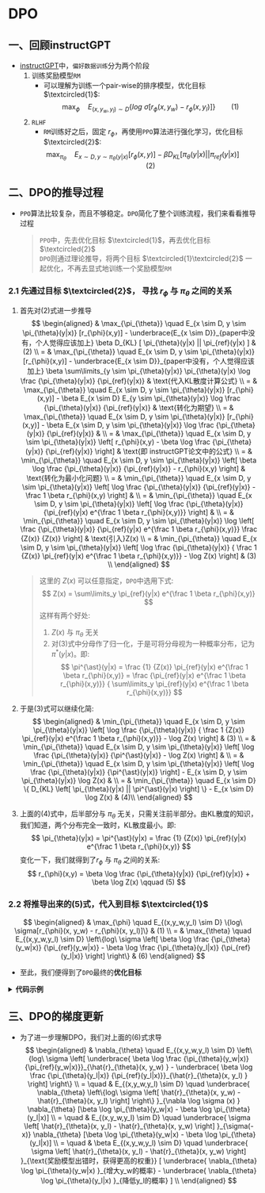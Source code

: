# DPO


## 一、回顾instructGPT

- [instructGPT](LLM/训练流程/instructGPT.md)中，`偏好数据训练`分为两个阶段
    1. 训练奖励模型`RM`
        - 可以理解为训练一个pair-wise的排序模型，优化目标 $\textcircled{1}$:
        $$
        \max_{\phi} \quad E_{(x,y_w,y_l) \sim D} \{log\ \sigma[r_{\phi}(x, y_w) - r_{\phi}(x, y_l)]\} \qquad (1)
        $$
    2. `RLHF`
        - `RM`训练好之后，固定 $r_{\phi}$，再使用`PPO`算法进行强化学习，优化目标 $\textcircled{2}$:
        $$
        \max_{\pi_{\theta}} \quad E_{x \sim D, y \sim \pi_{\theta}(y|x)} [r_{\phi}(x,y)] - \beta D_{KL} [ \pi_{\theta}(y|x) || \pi_{ref}(y|x) ] \qquad (2)
        $$

## 二、DPO的推导过程
- `PPO`算法比较复杂，而且不够稳定。`DPO`简化了整个训练流程，我们来看看推导过程
    > `PPO`中，先去优化目标 $\textcircled{1}$，再去优化目标 $\textcircled{2}$  
    > `DPO`则通过理论推导，将两个目标 $\textcircled{1}\textcircled{2}$ 一起优化，不再去显式地训练一个奖励模型`RM`
### 2.1 先通过目标 $\textcircled{2}$， 寻找 $r_{\phi}$ 与 $\pi_{\theta}$ 之间的关系
1. 首先对(2)式进一步推导
    $$
    \begin{aligned}
    & \max_{\pi_{\theta}} \quad E_{x \sim D, y \sim \pi_{\theta}(y|x)} [r_{\phi}(x,y)] - \underbrace{E_{x \sim D}}_{paper中没有，个人觉得应该加上} \beta D_{KL} [ \pi_{\theta}(y|x) || \pi_{ref}(y|x) ] & (2) \\
    = & \max_{\pi_{\theta}} \quad E_{x \sim D, y \sim \pi_{\theta}(y|x)} [r_{\phi}(x,y)] - \underbrace{E_{x \sim D}}_{paper中没有，个人觉得应该加上} \beta \sum\limits_{y \sim \pi_{\theta}(y|x)} \pi_{\theta}(y|x) \log \frac {\pi_{\theta}(y|x)} {\pi_{ref}(y|x)} & \text{代入KL散度计算公式} \\
    = & \max_{\pi_{\theta}} \quad E_{x \sim D, y \sim \pi_{\theta}(y|x)} [r_{\phi}(x,y)] - \beta E_{x \sim D} E_{y \sim \pi_{\theta}(y|x)} \log \frac {\pi_{\theta}(y|x)} {\pi_{ref}(y|x)} & \text{转化为期望} \\
    = & \max_{\pi_{\theta}} \quad E_{x \sim D, y \sim \pi_{\theta}(y|x)} [r_{\phi}(x,y)] - \beta E_{x \sim D, y \sim \pi_{\theta}(y|x)} \log \frac {\pi_{\theta}(y|x)} {\pi_{ref}(y|x)} & \\
    = & \max_{\pi_{\theta}} \quad E_{x \sim D, y \sim \pi_{\theta}(y|x)} \left[ r_{\phi}(x,y) - \beta \log \frac {\pi_{\theta}(y|x)} {\pi_{ref}(y|x)} \right]  & \text{即 instructGPT论文中的公式} \\
    = & \min_{\pi_{\theta}} \quad E_{x \sim D, y \sim \pi_{\theta}(y|x)} \left[ \beta \log \frac {\pi_{\theta}(y|x)} {\pi_{ref}(y|x)} - r_{\phi}(x,y) \right]  & \text{转化为最小化问题} \\
    = & \min_{\pi_{\theta}} \quad E_{x \sim D, y \sim \pi_{\theta}(y|x)} \left[ \log \frac {\pi_{\theta}(y|x)} {\pi_{ref}(y|x)} - \frac 1 \beta r_{\phi}(x,y) \right]  & \\
    = & \min_{\pi_{\theta}} \quad E_{x \sim D, y \sim \pi_{\theta}(y|x)} \left[ \log \frac {\pi_{\theta}(y|x)} {\pi_{ref}(y|x) e^{\frac 1 \beta r_{\phi}(x,y)}} \right]  & \\
    = & \min_{\pi_{\theta}} \quad E_{x \sim D, y \sim \pi_{\theta}(y|x)} \log \left[ \frac {\pi_{\theta}(y|x)} {\pi_{ref}(y|x) e^{\frac 1 \beta r_{\phi}(x,y)}} \frac {Z(x)} {Z(x)} \right]  & \text{引入}Z(x) \\
    = & \min_{\pi_{\theta}} \quad E_{x \sim D, y \sim \pi_{\theta}(y|x)} \left[ \log  \frac {\pi_{\theta}(y|x)} { \frac 1 {Z(x)} \pi_{ref}(y|x) e^{\frac 1 \beta r_{\phi}(x,y)}} - \log Z(x) \right]  & (3) \\
    \end{aligned}
    $$

    > 这里的 $Z(x)$ 可以任意指定，`DPO`中选用下式:
    $$
    Z(x) = \sum\limits_y \pi_{ref}(y|x) e^{\frac 1 \beta r_{\phi}(x,y)}
    $$
    > 这样有两个好处:
    >    1. $Z(x)$ 与 $\pi_{\theta}$ 无关
    >    2. 对(3)式中分母作了归一化，于是可将分母视为一种概率分布，记为 $\pi^{\ast}(y|x)$。即:
        $$
        \pi^{\ast}(y|x) = \frac {1} {Z(x)} \pi_{ref}(y|x) e^{\frac 1 \beta r_{\phi}(x,y)} = \frac {\pi_{ref}(y|x) e^{\frac 1 \beta r_{\phi}(x,y)}} { \sum\limits_y \pi_{ref}(y|x) e^{\frac 1 \beta r_{\phi}(x,y)}}
        $$

2. 于是(3)式可以继续化简:
    $$
    \begin{aligned}
    & \min_{\pi_{\theta}} \quad E_{x \sim D, y \sim \pi_{\theta}(y|x)} \left[ \log  \frac {\pi_{\theta}(y|x)} { \frac 1 {Z(x)} \pi_{ref}(y|x) e^{\frac 1 \beta r_{\phi}(x,y)}} - \log Z(x) \right]  & (3) \\
    = & \min_{\pi_{\theta}} \quad E_{x \sim D, y \sim \pi_{\theta}(y|x)} \left[ \log  \frac {\pi_{\theta}(y|x)} {\pi^{\ast}(y|x)} - \log Z(x) \right]  & \\
    = & \min_{\pi_{\theta}} \quad E_{x \sim D, y \sim \pi_{\theta}(y|x)} \left[ \log  \frac {\pi_{\theta}(y|x)} {\pi^{\ast}(y|x)} \right] - E_{x \sim D, y \sim \pi_{\theta}(y|x)} \log Z(x) & \\
    = & \min_{\pi_{\theta}} \quad E_{x \sim D} \{ D_{KL} \left[ \pi_{\theta}(y|x) || \pi^{\ast}(y|x) \right] \} - E_{x \sim D} \log Z(x) & (4)\\
    \end{aligned}
    $$
3. 上面的(4)式中，后半部分与 $\pi_\theta$ 无关，只需关注前半部分。由KL散度的知识，我们知道，两个分布完全一致时，KL散度最小。即:
    $$
    \pi_{\theta}(y|x) = \pi^{\ast}(y|x) = \frac {1} {Z(x)} \pi_{ref}(y|x) e^{\frac 1 \beta r_{\phi}(x,y)}
    $$
    变化一下，我们就得到了$r_{\phi}$ 与 $\pi_{\theta}$ 之间的关系:
    $$
    r_{\phi}(x,y) = \beta \log \frac {\pi_{\theta}(y|x)} {\pi_{ref}(y|x)} + \beta \log Z(x) \qquad (5)
    $$
### 2.2 将推导出来的(5)式，代入到目标 $\textcircled{1}$
$$
\begin{aligned}
& \max_{\phi} \quad E_{(x,y_w,y_l) \sim D} \{log\ \sigma[r_{\phi}(x, y_w) - r_{\phi}(x, y_l)]\} & (1) \\
= & \max_{\theta} \quad E_{(x,y_w,y_l) \sim D} \left\{log\ \sigma \left[ \beta \log \frac {\pi_{\theta}(y_w|x)} {\pi_{ref}(y_w|x)} - \beta \log \frac {\pi_{\theta}(y_l|x)} {\pi_{ref}(y_l|x)} \right] \right\} & (6)
\end{aligned}
$$
- 至此，我们便得到了`DPO`最终的**优化目标**

<details>
<summary><b>代码示例</b></summary>

```python
def dpo_loss(
    beta,
    policy_chosen_logps: torch.FloatTensor,
    policy_rejected_logps: torch.FloatTensor,
    reference_chosen_logps: torch.FloatTensor,
    reference_rejected_logps: torch.FloatTensor,
) -> torch.FloatTensor:
    """Compute the DPO loss for a batch of policy and reference model log probabilities.

    Args:
        policy_chosen_logps: Log probabilities of the policy model for the chosen responses. Shape: (batch_size,)
        policy_rejected_logps: Log probabilities of the policy model for the rejected responses. Shape: (batch_size,)
        reference_chosen_logps: Log probabilities of the reference model for the chosen responses. Shape: (batch_size,)
        reference_rejected_logps: Log probabilities of the reference model for the rejected responses. Shape: (batch_size,)

    Returns:
        The losses tensor contains the DPO loss for each example in the batch.
    """

    pi_logratios = policy_chosen_logps - policy_rejected_logps
    ref_logratios = reference_chosen_logps - reference_rejected_logps
    logits = pi_logratios - ref_logratios
    losses = -F.logsigmoid(beta * logits)  # 转化为最小值问题，所以前面加负号

    return losses
```

</details>

## 三、DPO的梯度更新
- 为了进一步理解DPO，我们对上面的(6)式求导
$$
\begin{aligned}
& \nabla_{\theta} \quad E_{(x,y_w,y_l) \sim D} \left\{log\ \sigma \left[ \underbrace{ \beta \log \frac {\pi_{\theta}(y_w|x)} {\pi_{ref}(y_w|x)}}_{\hat{r}_{\theta}(x, y_w) } - \underbrace{ \beta \log \frac {\pi_{\theta}(y_l|x)} {\pi_{ref}(y_l|x)}}_{\hat{r}_{\theta}(x, y_l) } \right] \right\} \\
= \quad & E_{(x,y_w,y_l) \sim D} \quad \underbrace{ \nabla_{\theta} \left\{log\ \sigma \left[ \hat{r}_{\theta}(x, y_w) - \hat{r}_{\theta}(x, y_l) \right] \right\} }_{\nabla \log \sigma (x) } \nabla_{\theta} [\beta \log \pi_{\theta}(y_w|x) - \beta \log \pi_{\theta}(y_l|x)] \\
= \quad & E_{(x,y_w,y_l) \sim D} \quad \underbrace{ \sigma \left[ \hat{r}_{\theta}(x, y_l) - \hat{r}_{\theta}(x, y_w) \right] }_{\sigma(-x)} \nabla_{\theta} [\beta \log \pi_{\theta}(y_w|x) - \beta \log \pi_{\theta}(y_l|x)] \\
= \quad & \beta E_{(x,y_w,y_l) \sim D} \quad \underbrace{ \sigma \left[ \hat{r}_{\theta}(x, y_l) - \hat{r}_{\theta}(x, y_w) \right] }_{\text{奖励模型出错时，获得更高的权重}} [ \underbrace{ \nabla_{\theta} \log \pi_{\theta}(y_w|x) }_{增大y_w的概率} - \underbrace{ \nabla_{\theta} \log \pi_{\theta}(y_l|x) }_{降低y_l的概率} ] \\
\end{aligned}
$$